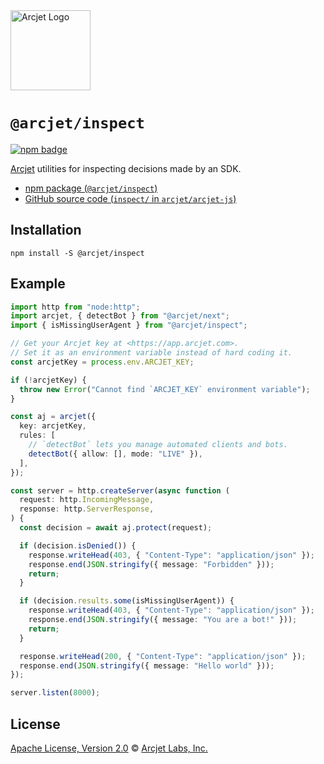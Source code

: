 <a href="https://arcjet.com" target="_arcjet-home">
  <picture>
    <source media="(prefers-color-scheme: dark)" srcset="https://arcjet.com/logo/arcjet-dark-lockup-voyage-horizontal.svg">
    <img src="https://arcjet.com/logo/arcjet-light-lockup-voyage-horizontal.svg" alt="Arcjet Logo" height="128" width="auto">
  </picture>
</a>

# `@arcjet/inspect`

<p>
  <a href="https://www.npmjs.com/package/@arcjet/inspect">
    <picture>
      <source media="(prefers-color-scheme: dark)" srcset="https://img.shields.io/npm/v/%40arcjet%2Finspect?style=flat-square&label=%E2%9C%A6Aj&labelColor=000000&color=5C5866">
      <img alt="npm badge" src="https://img.shields.io/npm/v/%40arcjet%2Finspect?style=flat-square&label=%E2%9C%A6Aj&labelColor=ECE6F0&color=ECE6F0">
    </picture>
  </a>
</p>

[Arcjet][arcjet] utilities for inspecting decisions made by an SDK.

- [npm package (`@arcjet/inspect`)](https://www.npmjs.com/package/@arcjet/inspect)
- [GitHub source code (`inspect/` in `arcjet/arcjet-js`)](https://github.com/arcjet/arcjet-js/tree/main/inspect)

## Installation

```shell
npm install -S @arcjet/inspect
```

## Example

```ts
import http from "node:http";
import arcjet, { detectBot } from "@arcjet/next";
import { isMissingUserAgent } from "@arcjet/inspect";

// Get your Arcjet key at <https://app.arcjet.com>.
// Set it as an environment variable instead of hard coding it.
const arcjetKey = process.env.ARCJET_KEY;

if (!arcjetKey) {
  throw new Error("Cannot find `ARCJET_KEY` environment variable");
}

const aj = arcjet({
  key: arcjetKey,
  rules: [
    // `detectBot` lets you manage automated clients and bots.
    detectBot({ allow: [], mode: "LIVE" }),
  ],
});

const server = http.createServer(async function (
  request: http.IncomingMessage,
  response: http.ServerResponse,
) {
  const decision = await aj.protect(request);

  if (decision.isDenied()) {
    response.writeHead(403, { "Content-Type": "application/json" });
    response.end(JSON.stringify({ message: "Forbidden" }));
    return;
  }

  if (decision.results.some(isMissingUserAgent)) {
    response.writeHead(403, { "Content-Type": "application/json" });
    response.end(JSON.stringify({ message: "You are a bot!" }));
    return;
  }

  response.writeHead(200, { "Content-Type": "application/json" });
  response.end(JSON.stringify({ message: "Hello world" }));
});

server.listen(8000);
```

## License

[Apache License, Version 2.0][apache-license] © [Arcjet Labs, Inc.][arcjet]

[arcjet]: https://arcjet.com
[apache-license]: http://www.apache.org/licenses/LICENSE-2.0
